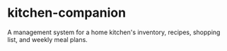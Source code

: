 # kitchen-companion
A management system for a home kitchen's inventory, recipes, shopping list, and weekly meal plans.
